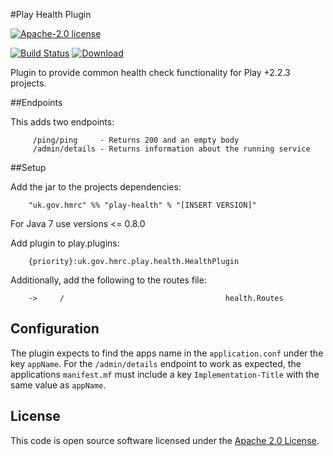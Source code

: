 #Play Health Plugin

[![Apache-2.0 license](http://img.shields.io/badge/license-Apache-brightgreen.svg)](http://www.apache.org/licenses/LICENSE-2.0.html)

[![Build Status](https://travis-ci.org/hmrc/play-health.svg)](https://travis-ci.org/hmrc/play-health) [ ![Download](https://api.bintray.com/packages/hmrc/releases/play-health/images/download.svg) ](https://bintray.com/hmrc/releases/play-health/_latestVersion)


Plugin to provide common health check functionality for Play +2.2.3 projects.

##Endpoints

This adds two endpoints:

```
     /ping/ping     - Returns 200 and an empty body
	 /admin/details - Returns information about the running service
```

##Setup

Add the jar to the projects dependencies:

```
    "uk.gov.hmrc" %% "play-health" % "[INSERT VERSION]"
```
For Java 7 use versions <= 0.8.0

Add plugin to play.plugins:

```
    {priority}:uk.gov.hmrc.play.health.HealthPlugin
```

Additionally, add the following to the routes file:

```
    ->     /                                    health.Routes
```

## Configuration

The plugin expects to find the apps name in the `application.conf` under the key `appName`.
For the `/admin/details` endpoint to work as expected, the applications `manifest.mf` must include a key `Implementation-Title` with the same value as `appName`.

## License ##
 
This code is open source software licensed under the [Apache 2.0 License]("http://www.apache.org/licenses/LICENSE-2.0.html").